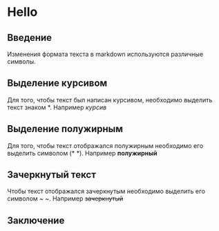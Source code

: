 # Hello

## Введение
Изменения формата текста в markdown используются различные символы.
## Выделение курсивом
Для того, чтобы текст был написан курсивом, необходимо выделить текст знаком *. Например *курсив*
## Выделение полужирным
Для того, чтобы текст отображался полужирным необходимо его выделить символом (* *). Например **полужирный**
## Зачеркнутый текст
Чтобы текст отображался зачеркнутым необходимо выделить его символом ~ ~. Например ~~зачеркнутый~~
## Заключение
